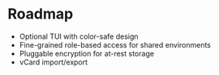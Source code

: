 # Roadmap
- Optional TUI with color-safe design
- Fine-grained role-based access for shared environments
- Pluggable encryption for at-rest storage
- vCard import/export
